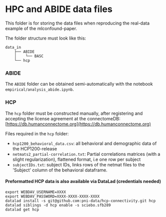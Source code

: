 # HPC and ABIDE data files

This folder is for storing the data files when reproducing the real-data example of the mlconfound-paper.

The folder structure must look like this:

``` 
data_in
    ├── ABIDE
    │    └── BASC
    └── hcp
```

### ABIDE
The `ABIDE` folder can be obtained semi-automatically with the notebook `empirical/analysis_abide.ipynb`.

### HCP
The `hcp` folder must be constructed manually, after registering and accepting the license agreement at the connectomeDB:
[https://db.humanconnectome.org](https://db.humanconnectome.org)

Files required in the `hcp` folder:

- `hcp1200_behavioral_data.csv`: all behavioral and demographic data of the HCP1200-release
- `netmats2_partial-correlation.txt`: Partial correlations matrices (with a slight regularization), flattened format, i.e one row per subject
- `subjectIDs.txt`: subject IDs, links rows of the netmat files to the 'Subject' column of the behavioral dataframe.

#### Preformatted HCP data is also available via DataLad (credentials needed)
```
export WEBDAV_USERNAME=XXXX
export WEBDAV_PASSWORD=XXXX-XXXX-XXXX-XXXX
datalad install -s git@github.com:pni-data/hcp-connectivity.git hcp
datalad siblings -d hcp enable -s sciebo.sfb289
datalad get hcp
```
